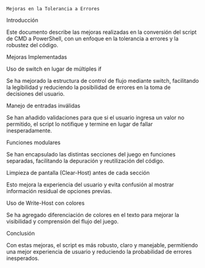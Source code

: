 	Mejoras en la Tolerancia a Errores

Introducción

Este documento describe las mejoras realizadas en la conversión del script de CMD a PowerShell, con un enfoque en la tolerancia a errores y la robustez del código.

Mejoras Implementadas

Uso de switch en lugar de múltiples if

Se ha mejorado la estructura de control de flujo mediante switch, facilitando la legibilidad y reduciendo la posibilidad de errores en la toma de decisiones del usuario.

Manejo de entradas inválidas

Se han añadido validaciones para que si el usuario ingresa un valor no permitido, el script lo notifique y termine en lugar de fallar inesperadamente.

Funciones modulares

Se han encapsulado las distintas secciones del juego en funciones separadas, facilitando la depuración y reutilización del código.

Limpieza de pantalla (Clear-Host) antes de cada sección

Esto mejora la experiencia del usuario y evita confusión al mostrar información residual de opciones previas.

Uso de Write-Host con colores

Se ha agregado diferenciación de colores en el texto para mejorar la visibilidad y comprensión del flujo del juego.


Conclusión

Con estas mejoras, el script es más robusto, claro y manejable, permitiendo una mejor experiencia de usuario y reduciendo la probabilidad de errores inesperados.
